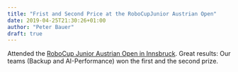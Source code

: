 ```yaml
---
title: "Frist and Second Price at the RoboCupJunior Austrian Open"
date: 2019-04-25T21:30:26+01:00
author: "Peter Bauer"
draft: true
---
```


Attended the [RoboCup Junior Austrian Open in Innsbruck](http://rcj.at). Great results: Our teams (Backup and AI-Performance) won the first and the second prize.
